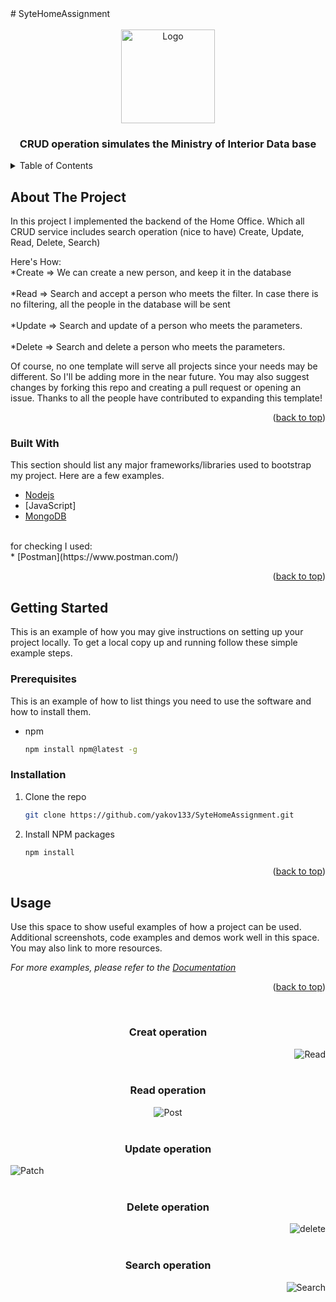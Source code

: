<div id="top"></div>
# SyteHomeAssignment
<br />






<!-- PROJECT LOGO -->
<br />
<div align="center">
    <img src="https://www.gov.il/BlobFolder/news/news-17-03-2020/he/news_2020_03_logo_800_600.jpg" alt="Logo" width="150" height="150">
  <h3 align="center">CRUD operation simulates the Ministry of Interior Data base </h3>
</div>



<!-- TABLE OF CONTENTS -->
<details>
  <summary>Table of Contents</summary>
  <ol>
    <li>
      <a href="#about-the-project">About The Project</a>
      <ul>
        <li><a href="#built-with">Built With</a></li>
      </ul>
    </li>
    <li>
      <a href="#getting-started">Getting Started</a>
      <ul>
        <li><a href="#prerequisites">Prerequisites</a></li>
        <li><a href="#installation">Installation</a></li>
      </ul>
    </li>
    <li><a href="#usage">Usage</a></li>
  </ol>
</details>



<!-- ABOUT THE PROJECT -->
## About The Project



In this project I implemented the backend of the Home Office.
Which all CRUD service includes search operation (nice to have) Create, Update, Read, Delete, Search)

Here's How:
<br />
*Create => We can create a new person, and keep it in the database 
<br />
<br />
*Read => Search and accept a person who meets the filter.
In case there is no filtering, all the people in the database will be sent
<br />
<br />
*Update => Search and update of a person who meets the parameters.
<br />
<br />
*Delete => Search and delete a person who meets the parameters.

Of course, no one template will serve all projects since your needs may be different. So I'll be adding more in the near future. You may also suggest changes by forking this repo and creating a pull request or opening an issue. Thanks to all the people have contributed to expanding this template!


<p align="right">(<a href="#top">back to top</a>)</p>



### Built With

This section should list any major frameworks/libraries used to bootstrap my project. Here are a few examples.

* [Nodejs](https://nodejs.org/en/)
* [JavaScript]
* [MongoDB](https://www.mongodb.com/)
<br />
for checking I used:
<br />
* [Postman](https://www.postman.com/)

<p align="right">(<a href="#top">back to top</a>)</p>



<!-- GETTING STARTED -->
## Getting Started

This is an example of how you may give instructions on setting up your project locally.
To get a local copy up and running follow these simple example steps.

### Prerequisites

This is an example of how to list things you need to use the software and how to install them.
* npm
  ```sh
  npm install npm@latest -g
  ```

### Installation

1. Clone the repo
   ```sh
   git clone https://github.com/yakov133/SyteHomeAssignment.git
   ```
2. Install NPM packages
   ```sh
   npm install
   ```
<p align="right">(<a href="#top">back to top</a>)</p>



<!-- USAGE EXAMPLES -->
## Usage

Use this space to show useful examples of how a project can be used. Additional screenshots, code examples and demos work well in this space. You may also link to more resources.

_For more examples, please refer to the [Documentation](https://example.com)_

<p align="right">(<a href="#top">back to top</a>)</p>
<br />

<div align="right">
  <h3 align="center">Creat operation </h3>
  <img src="https://i.ibb.co/jz3HkCD/Screen-Shot-2022-05-17-at-16-21-19.png" alt="Read" border="0">
</div>
<br />
<div align="center">
  <h3 align="center">Read operation</h3>
  <img src="https://i.ibb.co/Lgs7J7z/Screen-Shot-2022-05-17-at-16-22-50.png" alt="Post" border="0">
</div>
<br />
<div align="left">
  <h3 align="center">Update operation</h3>
  <img src="https://i.ibb.co/cF3kDpr/Screen-Shot-2022-05-17-at-16-24-00.png" alt="Patch" border="0">
</div>
<br />
<div align="right">
  <h3 align="center">Delete operation</h3>
  <img src="https://i.ibb.co/JKkPHxY/Screen-Shot-2022-05-17-at-16-26-54.png" alt="delete" border="0">
</div>
<br />
<div align="right">
  <h3 align="center">Search operation</h3>
  <img src="https://i.ibb.co/Gtx2Q2K/Screen-Shot-2022-05-17-at-16-40-08.png" alt="Search" border="0">
</div>



<!-- ROADMAP -->
